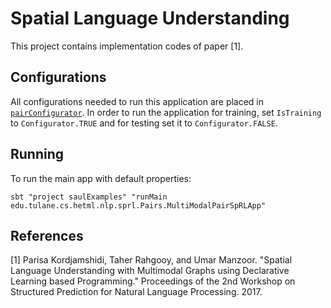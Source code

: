 # Spatial Language Understanding
This project contains implementation codes of paper [1].

## Configurations
All configurations needed to run this application are placed in 
[`pairConfigurator`](pairConfigurator.scala). In order to run the application for training, set `IsTraining` to `Configurator.TRUE` and for testing set it to `Configurator.FALSE`. 


## Running
To run the main app with default properties:

```
sbt "project saulExamples" "runMain edu.tulane.cs.hetml.nlp.sprl.Pairs.MultiModalPairSpRLApp"
```

## References
[1] Parisa Kordjamshidi, Taher Rahgooy, and Umar Manzoor. "Spatial Language Understanding with Multimodal Graphs using Declarative Learning based Programming." Proceedings of the 2nd Workshop on Structured Prediction for Natural Language Processing. 2017.